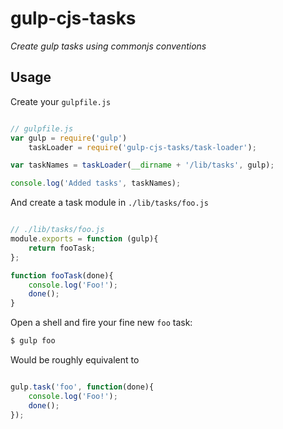 # gulp-cjs-tasks

*Create gulp tasks using commonjs conventions*


## Usage

Create your `gulpfile.js`

```js

// gulpfile.js
var gulp = require('gulp')
    taskLoader = require('gulp-cjs-tasks/task-loader');

var taskNames = taskLoader(__dirname + '/lib/tasks', gulp);

console.log('Added tasks', taskNames);


```

And create a task module in `./lib/tasks/foo.js`

```js

// ./lib/tasks/foo.js
module.exports = function (gulp){
	return fooTask;
};

function fooTask(done){
	console.log('Foo!');
	done();
}

```

Open a shell and fire your fine new `foo` task:

```bash
$ gulp foo
```



Would be roughly equivalent to

```js

gulp.task('foo', function(done){
	console.log('Foo!');
	done();
});
```